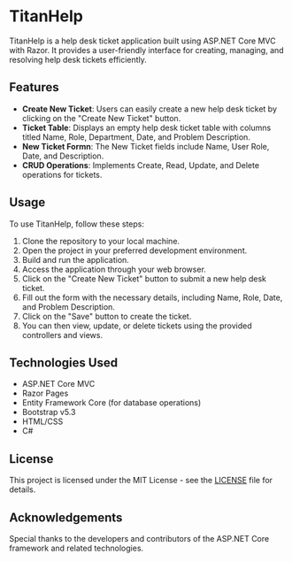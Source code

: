 # TitanHelp

TitanHelp is a help desk ticket application built using ASP.NET Core MVC with Razor. It provides a user-friendly interface for creating, managing, and resolving help desk tickets efficiently.

## Features

- **Create New Ticket**: Users can easily create a new help desk ticket by clicking on the "Create New Ticket" button.
- **Ticket Table**: Displays an empty help desk ticket table with columns titled Name, Role, Department, Date, and Problem Description.
- **New Ticket Formn**: The New Ticket fields include Name, User Role, Date, and Description.
- **CRUD Operations**: Implements Create, Read, Update, and Delete operations for tickets.

## Usage

To use TitanHelp, follow these steps:

1. Clone the repository to your local machine.
2. Open the project in your preferred development environment.
3. Build and run the application.
4. Access the application through your web browser.
5. Click on the "Create New Ticket" button to submit a new help desk ticket.
6. Fill out the form with the necessary details, including Name, Role, Date, and Problem Description.
7. Click on the "Save" button to create the ticket.
8. You can then view, update, or delete tickets using the provided controllers and views.

## Technologies Used

- ASP.NET Core MVC
- Razor Pages
- Entity Framework Core (for database operations)
- Bootstrap v5.3
- HTML/CSS
- C#




## License

This project is licensed under the MIT License - see the [LICENSE](LICENSE) file for details.

## Acknowledgements

Special thanks to the developers and contributors of the ASP.NET Core framework and related technologies.
